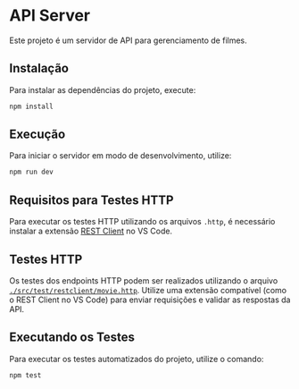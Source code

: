 # API Server

Este projeto é um servidor de API para gerenciamento de filmes.

## Instalação

Para instalar as dependências do projeto, execute:

```bash
npm install
```

## Execução

Para iniciar o servidor em modo de desenvolvimento, utilize:

```bash
npm run dev
```
## Requisitos para Testes HTTP

Para executar os testes HTTP utilizando os arquivos `.http`, é necessário instalar a extensão [REST Client](https://marketplace.visualstudio.com/items?itemName=humao.rest-client) no VS Code.
## Testes HTTP
Os testes dos endpoints HTTP podem ser realizados utilizando o arquivo [`./src/test/restclient/movie.http`](./src/test/restclient/movie.http). Utilize uma extensão compatível (como o REST Client no VS Code) para enviar requisições e validar as respostas da API.


## Executando os Testes

Para executar os testes automatizados do projeto, utilize o comando:

```bash
npm test
```
